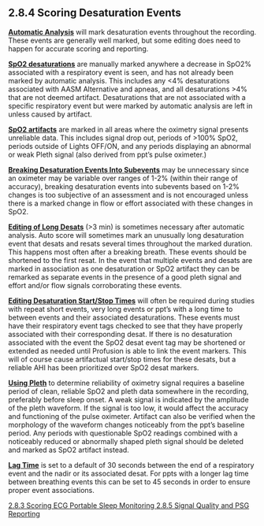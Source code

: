 ## 2.8.4 Scoring Desaturation Events

**<u>Automatic Analysis</u>** will mark desaturation events throughout the recording.  These events are generally well marked, but some editing does need to happen for accurate scoring and reporting.

**<u>SpO2 desaturations</u>** are manually marked anywhere a decrease in SpO2% associated with a respiratory event is seen, and has not already been marked by automatic analysis.  This includes any <4% desaturations associated with AASM Alternative and apneas, and all desaturations >4% that are not deemed artifact.  Desaturations that are not associated with a specific respiratory event but were marked by automatic analysis are left in unless caused by artifact.

**<u>SpO2 artifacts</u>** are marked in all areas where the oximetry signal presents unreliable data.  This includes signal drop out, periods of >100% SpO2, periods outside of Lights OFF/ON, and any periods displaying an abnormal or weak Pleth signal (also derived from ppt’s pulse oximeter.)

**<u>Breaking Desaturation Events Into Subevents</u>**  may be unnecessary since an oximeter may be variable over ranges of 1-2% (within their range of accuracy), breaking desaturation events into subevents based on 1-2% changes is too subjective of an assessment and is not encouraged unless there is a marked change in flow or effort associated with these changes in SpO2.

**<u>Editing of Long Desats</u>** (>3 min) is sometimes necessary after automatic analysis.  Auto score will sometimes mark an unusually long desaturation event that desats and resats several times throughout the marked duration.  This happens most often after a breaking breath.  These events should be shortened to the first resat.  In the event that multiple events and desats are marked in association as one desaturation or SpO2 artifact they can be remarked as separate events in the presence of a good pleth signal and effort and/or flow signals corroborating these events.

**<u>Editing Desaturation Start/Stop Times</u>** will often be required during studies with repeat short events, very long events or ppt’s with a long time to between events and their associated desaturations.  These events must have their respiratory event tags checked to see that they have properly associated with their corresponding desat.  If there is no desaturation associated with the event the SpO2 desat event tag may be shortened or extended as needed until Profusion is able to link the event markers.  This will of course cause artifactual start/stop times for these desats, but a reliable AHI has been prioritized over SpO2 desat markers.

**<u>Using Pleth</u>** to determine reliability of oximetry signal requires a baseline period of clean, reliable SpO2 and pleth data somewhere in the recording, preferably before sleep onset.  A weak signal is indicated by the amplitude of the pleth waveform. If the signal is too low, it would affect the accuracy and functioning of the pulse oximeter.  Artifact can also be verified when the morphology of the waveform changes noticeably from the ppt’s baseline period. Any periods with questionable SpO2 readings combined with a noticeably reduced or abnormally shaped pleth signal should be deleted and marked as SpO2 artifact instead.

**<u>Lag Time</u>** is set to a default of 30 seconds between the end of a respiratory event and the nadir or its associated desat.  For ppts with a longer lag time between breathing events this can be set to 45 seconds in order to ensure proper event associations.


<div class="center">
<div class="btn-group">
  <a href=":pages_path:/manuals/portable-sleep-monitoring/2-08-03-scoring-ecg.md" class="btn btn-default">
    <span class="glyphicon glyphicon-chevron-left"></span>
    2.8.3 Scoring ECG
  </a>

  <a href=":pages_path:/manuals/portable-sleep-monitoring" class="btn btn-default">
    <span class="glyphicon glyphicon-chevron-up"></span>
    Portable Sleep Monitoring
  </a>

  <a href=":pages_path:/manuals/portable-sleep-monitoring/2-08-05-signal-quality-psg-reporting.md" class="btn btn-success">
    2.8.5 Signal Quality and PSG Reporting
    <span class="glyphicon glyphicon-chevron-right"></span>
  </a>
</div>
</div>
